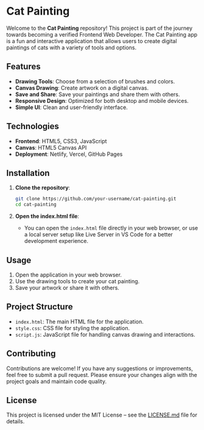 # Cat Painting

Welcome to the **Cat Painting** repository! This project is part of the journey towards becoming a verified Frontend Web Developer. The Cat Painting app is a fun and interactive application that allows users to create digital paintings of cats with a variety of tools and options.

## Features

- **Drawing Tools**: Choose from a selection of brushes and colors.
- **Canvas Drawing**: Create artwork on a digital canvas.
- **Save and Share**: Save your paintings and share them with others.
- **Responsive Design**: Optimized for both desktop and mobile devices.
- **Simple UI**: Clean and user-friendly interface.

## Technologies

- **Frontend**: HTML5, CSS3, JavaScript
- **Canvas**: HTML5 Canvas API
- **Deployment**: Netlify, Vercel, GitHub Pages

## Installation

1. **Clone the repository**:
   ```bash
   git clone https://github.com/your-username/cat-painting.git
   cd cat-painting
   ```

2. **Open the index.html file**:
   - You can open the `index.html` file directly in your web browser, or use a local server setup like Live Server in VS Code for a better development experience.

## Usage

1. Open the application in your web browser.
2. Use the drawing tools to create your cat painting.
3. Save your artwork or share it with others.

## Project Structure

- `index.html`: The main HTML file for the application.
- `style.css`: CSS file for styling the application.
- `script.js`: JavaScript file for handling canvas drawing and interactions.

## Contributing

Contributions are welcome! If you have any suggestions or improvements, feel free to submit a pull request. Please ensure your changes align with the project goals and maintain code quality.

## License

This project is licensed under the MIT License – see the [LICENSE.md](LICENSE.md) file for details.
